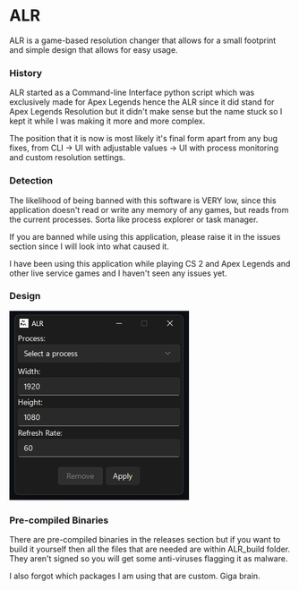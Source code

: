 # ALR

ALR is a game-based resolution changer that allows for a small footprint and simple design that allows for easy usage.

### History
ALR started as a Command-line Interface python script which was exclusively made for Apex Legends hence the ALR since it did stand for Apex Legends Resolution but it didn't make sense but the name stuck so I kept it while I was making it more and more complex.

The position that it is now is most likely it's final form apart from any bug fixes, from CLI -> UI with adjustable values -> UI with process monitoring and custom resolution settings.

### Detection
The likelihood of being banned with this software is VERY low, since this application doesn't read or write any memory of any games, but reads from the current processes. Sorta like process explorer or task manager.

If you are banned while using this application, please raise it in the issues section since I will look into what caused it.

I have been using this application while playing CS 2 and Apex Legends and other live service games and I haven't seen any issues yet.

### Design
![Menu Design!](/ALR_Images/Menu.png "ALR Menu Design")

### Pre-compiled Binaries
There are pre-compiled binaries in the releases section but if you want to build it yourself then all the files that are needed are within ALR_build folder. They aren't signed so you will get some anti-viruses flagging it as malware.

I also forgot which packages I am using that are custom. Giga brain.
